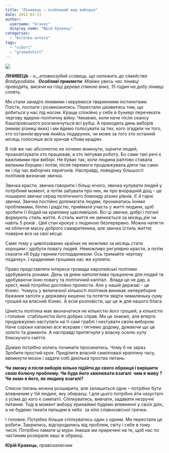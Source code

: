 ```yaml
---
title: "Лінивець – особливий вид виборця"
date: 2012-03-21
author: 
  username: "kravec"
  display_name: "Юрій Кравець"
categories: 
  - "kolonka-avtora"
tags: 
  - "vibori"
  - "gromadskist"
---
```


**_[![](https://mpz.brovary.org/wp-content/uploads/2012/03/Liniviy-viborets1.jpg)](https://mpz.brovary.org/wp-content/uploads/2012/03/Liniviy-viborets1.jpg)_**

**_ЛІНИВЕЦЬ_** _\-_ _н__еповнозубий ссавець, що належить до сімейства Bradypodidae._  _**Особливі прикмети**: Майже увесь час лінивці проводять, висячи на гілці дерева спиною вниз, 15 годин на добу лінивці сплять._ 

Ми стали занадто лінивими і керуємося тваринними інстинктами. Поїсти, поспати і розмножитись. Перестали цікавитись тим, що робиться у нас під носом. Краще спокійно у себе в бункері перечекати чергову ядерно-політичну війну. Чекаємо, коли наче після сеансу Кашпіровського розсмокчуться всі рубці. А приходить день виборів (немає різниці яких) і ми йдемо голосувати за тих, кого згадали чи того, хто останнім вручив якийсь подарунок, чи може за того хто останній місяць голосніше всіх кричав «Лови крадія».

<!--more-->

В той же час абсолютно не хочемо вникнути, оцінити людей, проаналізувати хто працював, а хто імітував роботу. Бо саме такі речі є важливими при виборі. Не буває так, коли людина раптово ставала великим борцем і потім, після перемоги продовжувала діяти так само як і під час виборчих перегонів. Насправді, поведінку більшості політиків визначає звичка.

Звичка красти, звичка говорити і більш нічого, звичка купувати людей у потрібний момент, а потім забувати про них, як про вчорашній дощ – це поширені звички серед політичного бомонду різних рівнів. Є й гарні звички. Звичка постійно допомагати людям, проникатись їхніми проблемами, біллю і радістю, приймати участь у житті людини, щоб зробити її бодай на краплину щасливішою. Всі ці звички, добрі і погані  формують стиль життя. А стиль життя не змінюється за місяць,рік чи навіть 5 років . Цей стан крокує з людиною безперервно. Можна натягти на обличчя маску доброго самаритянина, але звичка (стиль життя) поверне все на свої місця.

Саме тому у цивілізованих країнах не можливо за місяць стати хорошим і здобути повагу людей. Неможливо регулярно красти, а потім сказати «Я буду гарним господарником. Ось тримайте чергову подачку». І краденими грошима нас же купляти.

Право представляти інтереси громади європейські політики здобувають роками. День за днем наполегливо працюючи для людей та здобуваючи їхню повагу та політичний капітал.  Влада це не дар, а хрест, який потрібно достойно пронести. Але у нашій державі - це бізнес. Чомусь у величезної кількості політиків виникає непереборне бажання залізти у державну кишеню та потягти звідти чималеньку суму грошей на власний бізнес. А всім розповісти, що це ж для нашого блага.

Цінність політика має визначатися не кількістю його грошей, а кількістю і головне  стабільністю його добрих справ. Ми це знаємо, але вперто продовжуємо наступати на ті самі граблі і нехтувати своїм вибором.   Наче сороки хапаємо все яскраве і тягнемо додому, думаючи що це золото та діаманти. А насправді притягнули у власну оселю купу блискучого сміття.

Думаю потрібно колись починати просинатись. Чому б не зараз. Зробити простий крок. Приділити власній самоповазі краплину часу, ввімкнути мозок і задати собі декілька простих питань.

**Чи зможу я після виборів вільно підійти до свого обранця і вирішити свою болючу проблему. Чи буде його хвилювати взагалі  чим я живу ?  Чи знаю я його, як людину взагалі?**

Список питань можна розширити, але залишиться одне – потрібно бути впевненим у тій людині, яку обираєш. І для цього потрібно йти назустріч з усіма до кого є симпатії. Спілкуватись, вивчати, задавати незручні питання. Тоді в момент вибору принаймні будемо впевненні у своїх діях, а не будемо тикати пальцем в небо  за кіло славнозвісної гречки.

І головне. Потрібно більше спілкуватись один з одним. Ми перестали це робити. Закрились, відгородились від проблем, світу і себе в тому числі. Потрібно ламати ці мури. Інакше ми приречені на те, щоб нас по частинам розікрали наші ж обранці.

**Юрій Кравець**, _правозахисник_
